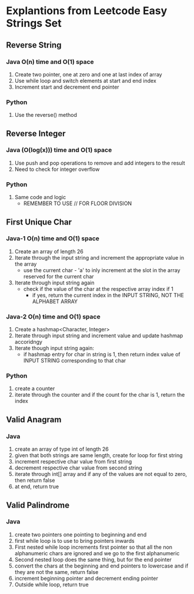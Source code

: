 # Explantions from Leetcode Easy Strings Set

## Reverse String

### Java O(n) time and O(1) space
1. Create two pointer, one at zero and one at last index of array
2. Use while loop and switch elements at start and end index
3. Increment start and decrement end pointer

### Python 
1. Use the reverse() method

## Reverse Integer

### Java (O(log(x))) time and O(1) space
1. Use push and pop operations to remove and add integers to the result
2. Need to check for integer overflow 

### Python 
1. Same code and logic
    * REMEMBER TO USE // FOR FLOOR DIVISION

## First Unique Char

### Java-1 O(n) time and O(1) space
1. Create an array of length 26
2. Iterate through the input string and increment the appropriate value in the array
    * use the current char - 'a' to inly increment at the slot in the array reserved for the current char
3. Iterate through input string again
    * check if the value of the char at the respective array index if 1
        * if yes, return the current index in the INPUT STRING, NOT THE ALPHABET ARRAY

### Java-2 O(n) time and O(1) space
1. Create a hashmap<Character, Integer>
2. Iterate through input string and increment value and update hashmap accoridngy
3. Iterate though input string again:
    * if hashmap entry for char in string is 1, then return index value of INPUT STRING corresponding to that char

### Python 
1. create a counter 
2. iterate through the counter and if the count for the char is 1, return the index

## Valid Anagram

### Java 
1. create an array of type int of length 26
2. given that both strings are same length, create for loop for first string
3. increment respective char value from first string
4. decrement respective char value from second string
5. iterate through int[] array and if any of the values are not equal to zero, then return false
6. at end, return true

## Valid Palindrome
### Java
1. create two pointers one pointing to beginning and end
2. first while loop is to use to bring pointers inwards
3. First nested while loop increments first pointer so that all the non alphanumeric chars are ignored and we go to the first alphanumeric
4. Second nested loop does the same thing, but for the end pointer
5. convert the chars at the beginning and end pointers to lowercase and if they are not the same, return false
6. increment beginning pointer and decrement ending pointer
7. Outside while loop, return true